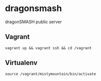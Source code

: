 # dragonsmash
dragonSMASH public server

## Vagrant
`vagrant up && vagrant ssh && cd /vagrant`

## Virtualenv
`source /vagrant/mistymountain/bin/activate`

